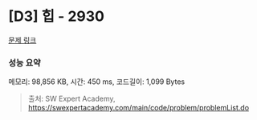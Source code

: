 # [D3] 힙 - 2930 

[문제 링크](https://swexpertacademy.com/main/code/problem/problemDetail.do?contestProbId=AV-Tj7ya3jYDFAXr) 

### 성능 요약

메모리: 98,856 KB, 시간: 450 ms, 코드길이: 1,099 Bytes



> 출처: SW Expert Academy, https://swexpertacademy.com/main/code/problem/problemList.do